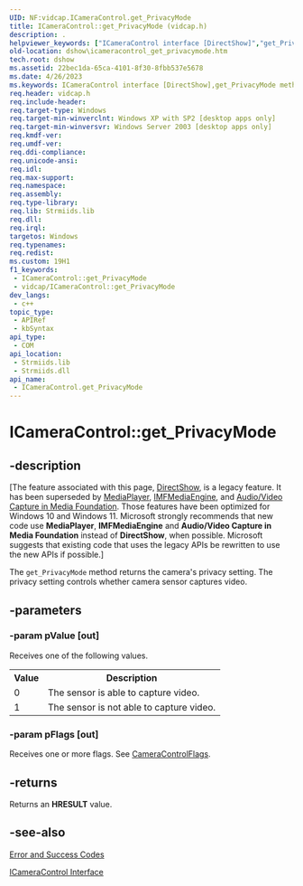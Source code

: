 ```yaml
---
UID: NF:vidcap.ICameraControl.get_PrivacyMode
title: ICameraControl::get_PrivacyMode (vidcap.h)
description: .
helpviewer_keywords: ["ICameraControl interface [DirectShow]","get_PrivacyMode method","ICameraControl.get_PrivacyMode","ICameraControl::get_PrivacyMode","ICameraControlget_PrivacyMode","dshow.icameracontrol_get_privacymode","get_PrivacyMode","get_PrivacyMode method [DirectShow]","get_PrivacyMode method [DirectShow]","ICameraControl interface","vidcap/ICameraControl::get_PrivacyMode"]
old-location: dshow\icameracontrol_get_privacymode.htm
tech.root: dshow
ms.assetid: 22bec1da-65ca-4101-8f30-8fbb537e5678
ms.date: 4/26/2023
ms.keywords: ICameraControl interface [DirectShow],get_PrivacyMode method, ICameraControl.get_PrivacyMode, ICameraControl::get_PrivacyMode, ICameraControlget_PrivacyMode, dshow.icameracontrol_get_privacymode, get_PrivacyMode, get_PrivacyMode method [DirectShow], get_PrivacyMode method [DirectShow],ICameraControl interface, vidcap/ICameraControl::get_PrivacyMode
req.header: vidcap.h
req.include-header: 
req.target-type: Windows
req.target-min-winverclnt: Windows XP with SP2 [desktop apps only]
req.target-min-winversvr: Windows Server 2003 [desktop apps only]
req.kmdf-ver: 
req.umdf-ver: 
req.ddi-compliance: 
req.unicode-ansi: 
req.idl: 
req.max-support: 
req.namespace: 
req.assembly: 
req.type-library: 
req.lib: Strmiids.lib
req.dll: 
req.irql: 
targetos: Windows
req.typenames: 
req.redist: 
ms.custom: 19H1
f1_keywords:
 - ICameraControl::get_PrivacyMode
 - vidcap/ICameraControl::get_PrivacyMode
dev_langs:
 - c++
topic_type:
 - APIRef
 - kbSyntax
api_type:
 - COM
api_location:
 - Strmiids.lib
 - Strmiids.dll
api_name:
 - ICameraControl.get_PrivacyMode
---
```


# ICameraControl::get_PrivacyMode


## -description

\[The feature associated with this page, [DirectShow](/windows/win32/directshow/directshow), is a legacy feature. It has been superseded by [MediaPlayer](/uwp/api/Windows.Media.Playback.MediaPlayer), [IMFMediaEngine](/windows/win32/api/mfmediaengine/nn-mfmediaengine-imfmediaengine), and [Audio/Video Capture in Media Foundation](windows/win32/medfound/audio-video-capture-in-media-foundation). Those features have been optimized for Windows 10 and Windows 11. Microsoft strongly recommends that new code use **MediaPlayer**, **IMFMediaEngine** and **Audio/Video Capture in Media Foundation** instead of **DirectShow**, when possible. Microsoft suggests that existing code that uses the legacy APIs be rewritten to use the new APIs if possible.\]

The <code>get_PrivacyMode</code> method returns the camera's privacy setting. The privacy setting controls whether camera sensor captures video.

## -parameters

### -param pValue [out]

Receives one of the following values.

<table>
<tr>
<th>Value
                </th>
<th>Description
                </th>
</tr>
<tr>
<td>0</td>
<td>The sensor is able to capture video.</td>
</tr>
<tr>
<td>1</td>
<td>The sensor is not able to capture video.</td>
</tr>
</table>

### -param pFlags [out]

Receives one or more flags. See <a href="/windows/win32/api/strmif/ne-strmif-cameracontrolflags">CameraControlFlags</a>.

## -returns

Returns an <b>HRESULT</b> value.

## -see-also

<a href="/windows/desktop/DirectShow/error-and-success-codes">Error and Success Codes</a>



<a href="/windows/desktop/api/vidcap/nn-vidcap-icameracontrol">ICameraControl Interface</a>